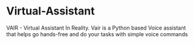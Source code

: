 # Virtual-Assistant
VAIR - Virtual Assistant In Reality. Vair is a Python based Voice assistant that helps go hands-free and do your tasks with simple voice commands
